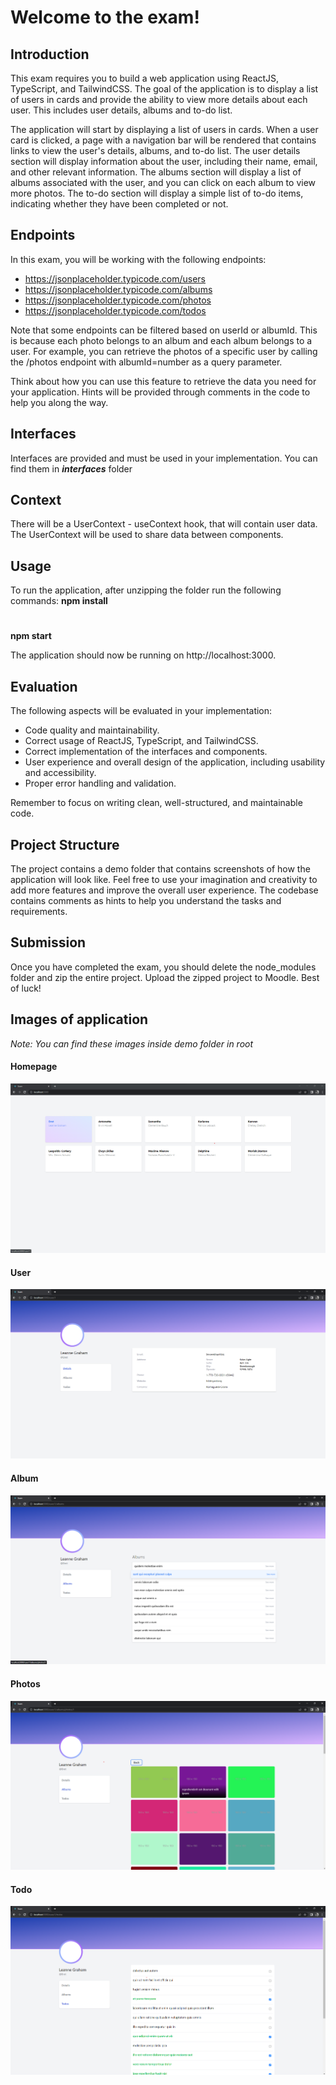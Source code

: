 # Welcome to the exam!

## Introduction

This exam requires you to build a web application using ReactJS, TypeScript, and TailwindCSS. The goal of the application is to display a list of users in cards and provide the ability to view more details about each user. This includes user details, albums and to-do list.

The application will start by displaying a list of users in cards. When a user card is clicked, a page with a navigation bar will be rendered that contains links to view the user's details, albums, and to-do list. The user details section will display information about the user, including their name, email, and other relevant information. The albums section will display a list of albums associated with the user, and you can click on each album to view more photos. The to-do section will display a simple list of to-do items, indicating whether they have been completed or not.


## Endpoints

In this exam, you will be working with the following endpoints:
- https://jsonplaceholder.typicode.com/users
- https://jsonplaceholder.typicode.com/albums
- https://jsonplaceholder.typicode.com/photos
- https://jsonplaceholder.typicode.com/todos

Note that some endpoints can be filtered based on userId or albumId. This is because each photo belongs to an album and each album belongs to a user. For example, you can retrieve the photos of a specific user by calling the /photos endpoint with albumId=number as a query parameter.

Think about how you can use this feature to retrieve the data you need for your application. Hints will be provided through comments in the code to help you along the way.


## Interfaces

Interfaces are provided and must be used in your implementation.
You can find them in ***interfaces*** folder


## Context

There will be a UserContext - useContext hook, that will contain user data. The UserContext will be used to share data between components.

## Usage

To run the application, after unzipping the folder run the following commands:
**npm install**
#
**npm start**

The application should now be running on http://localhost:3000.

## Evaluation

The following aspects will be evaluated in your implementation:

- Code quality and maintainability.
- Correct usage of ReactJS, TypeScript, and TailwindCSS.
- Correct implementation of the interfaces and components.
- User experience and overall design of the application, including usability and accessibility.
- Proper error handling and validation.

Remember to focus on writing clean, well-structured, and maintainable code.

## Project Structure

The project contains a demo folder that contains screenshots of how the application will look like. Feel free to use your imagination and creativity to add more features and improve the overall user experience. The codebase contains comments as hints to help you understand the tasks and requirements.

## Submission

Once you have completed the exam, you should delete the node_modules folder and zip the entire project. Upload the zipped project to Moodle.
Best of luck!

## Images of application

*Note: You can find these images inside demo folder in root*

#### Homepage
![Homepage](./demo/Homepage.png)
#### User
![User](./demo//User.png)
#### Album
![Album](./demo//Albums.png)
#### Photos
![Photos](./demo//Photos.png)
#### Todo
![Todo](./demo//Todos.png)

